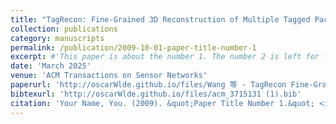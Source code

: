 ```yaml
---
title: "TagRecon: Fine-Grained 3D Reconstruction of Multiple Tagged Packages via RFID Systems"
collection: publications
category: manuscripts
permalink: /publication/2009-10-01-paper-title-number-1
excerpt: #'This paper is about the number 1. The number 2 is left for future work.'
date: 'March 2025'
venue: 'ACM Transactions on Sensor Networks'
paperurl: 'http://oscarWlde.github.io/files/Wang 等 - TagRecon Fine-Grained 3D Reconstruction of Multiple Tagged Packages via RFID Systems.pdf'
bibtexurl: 'http://oscarWlde.github.io/files/acm_3715131 (1).bib'
citation: 'Your Name, You. (2009). &quot;Paper Title Number 1.&quot; <i>Journal 1</i>. 1(1).'
---
```


